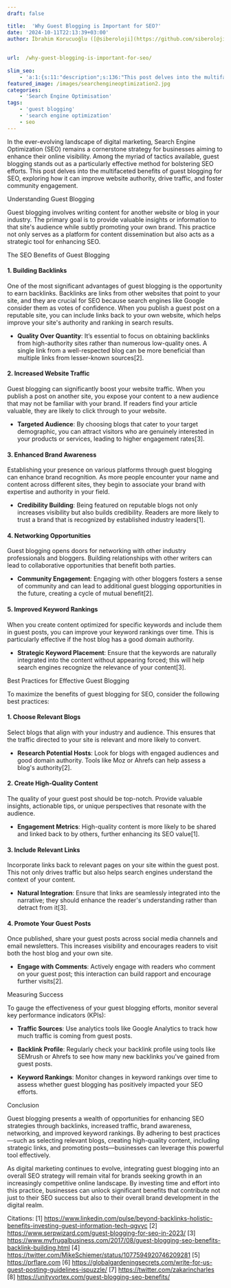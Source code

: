 ```yaml
---
draft: false

title:  'Why Guest Blogging is Important for SEO?'
date: '2024-10-11T22:13:39+03:00'
author: İbrahim Korucuoğlu ([@siberoloji](https://github.com/siberoloji))
 
 
url:  /why-guest-blogging-is-important-for-seo/
 
slim_seo:
    - 'a:1:{s:11:"description";s:136:"This post delves into the multifaceted benefits of guest blogging for SEO, exploring how it can drive traffic, and community engagement.";}'
featured_image: /images/searchengineoptimization2.jpg
categories:
    - 'Search Engine Optimisation'
tags:
    - 'guest blogging'
    - 'search engine optimization'
    - seo
---
```



In the ever-evolving landscape of digital marketing, Search Engine Optimization (SEO) remains a cornerstone strategy for businesses aiming to enhance their online visibility. Among the myriad of tactics available, guest blogging stands out as a particularly effective method for bolstering SEO efforts. This post delves into the multifaceted benefits of guest blogging for SEO, exploring how it can improve website authority, drive traffic, and foster community engagement.



Understanding Guest Blogging



Guest blogging involves writing content for another website or blog in your industry. The primary goal is to provide valuable insights or information to that site's audience while subtly promoting your own brand. This practice not only serves as a platform for content dissemination but also acts as a strategic tool for enhancing SEO.



The SEO Benefits of Guest Blogging


#### 1. **Building Backlinks**



One of the most significant advantages of guest blogging is the opportunity to earn backlinks. Backlinks are links from other websites that point to your site, and they are crucial for SEO because search engines like Google consider them as votes of confidence. When you publish a guest post on a reputable site, you can include links back to your own website, which helps improve your site's authority and ranking in search results.


* **Quality Over Quantity**: It’s essential to focus on obtaining backlinks from high-authority sites rather than numerous low-quality ones. A single link from a well-respected blog can be more beneficial than multiple links from lesser-known sources[2].



#### 2. **Increased Website Traffic**



Guest blogging can significantly boost your website traffic. When you publish a post on another site, you expose your content to a new audience that may not be familiar with your brand. If readers find your article valuable, they are likely to click through to your website.


* **Targeted Audience**: By choosing blogs that cater to your target demographic, you can attract visitors who are genuinely interested in your products or services, leading to higher engagement rates[3].



#### 3. **Enhanced Brand Awareness**



Establishing your presence on various platforms through guest blogging can enhance brand recognition. As more people encounter your name and content across different sites, they begin to associate your brand with expertise and authority in your field.


* **Credibility Building**: Being featured on reputable blogs not only increases visibility but also builds credibility. Readers are more likely to trust a brand that is recognized by established industry leaders[1].



#### 4. **Networking Opportunities**



Guest blogging opens doors for networking with other industry professionals and bloggers. Building relationships with other writers can lead to collaborative opportunities that benefit both parties.


* **Community Engagement**: Engaging with other bloggers fosters a sense of community and can lead to additional guest blogging opportunities in the future, creating a cycle of mutual benefit[2].



#### 5. **Improved Keyword Rankings**



When you create content optimized for specific keywords and include them in guest posts, you can improve your keyword rankings over time. This is particularly effective if the host blog has a good domain authority.


* **Strategic Keyword Placement**: Ensure that the keywords are naturally integrated into the content without appearing forced; this will help search engines recognize the relevance of your content[3].




Best Practices for Effective Guest Blogging



To maximize the benefits of guest blogging for SEO, consider the following best practices:


#### 1. **Choose Relevant Blogs**



Select blogs that align with your industry and audience. This ensures that the traffic directed to your site is relevant and more likely to convert.


* **Research Potential Hosts**: Look for blogs with engaged audiences and good domain authority. Tools like Moz or Ahrefs can help assess a blog's authority[2].



#### 2. **Create High-Quality Content**



The quality of your guest post should be top-notch. Provide valuable insights, actionable tips, or unique perspectives that resonate with the audience.


* **Engagement Metrics**: High-quality content is more likely to be shared and linked back to by others, further enhancing its SEO value[1].



#### 3. **Include Relevant Links**



Incorporate links back to relevant pages on your site within the guest post. This not only drives traffic but also helps search engines understand the context of your content.


* **Natural Integration**: Ensure that links are seamlessly integrated into the narrative; they should enhance the reader's understanding rather than detract from it[3].



#### 4. **Promote Your Guest Posts**



Once published, share your guest posts across social media channels and email newsletters. This increases visibility and encourages readers to visit both the host blog and your own site.


* **Engage with Comments**: Actively engage with readers who comment on your guest post; this interaction can build rapport and encourage further visits[2].




Measuring Success



To gauge the effectiveness of your guest blogging efforts, monitor several key performance indicators (KPIs):


* **Traffic Sources**: Use analytics tools like Google Analytics to track how much traffic is coming from guest posts.

* **Backlink Profile**: Regularly check your backlink profile using tools like SEMrush or Ahrefs to see how many new backlinks you've gained from guest posts.

* **Keyword Rankings**: Monitor changes in keyword rankings over time to assess whether guest blogging has positively impacted your SEO efforts.




Conclusion



Guest blogging presents a wealth of opportunities for enhancing SEO strategies through backlinks, increased traffic, brand awareness, networking, and improved keyword rankings. By adhering to best practices—such as selecting relevant blogs, creating high-quality content, including strategic links, and promoting posts—businesses can leverage this powerful tool effectively.



As digital marketing continues to evolve, integrating guest blogging into an overall SEO strategy will remain vital for brands seeking growth in an increasingly competitive online landscape. By investing time and effort into this practice, businesses can unlock significant benefits that contribute not just to their SEO success but also to their overall brand development in the digital realm.



Citations: [1] https://www.linkedin.com/pulse/beyond-backlinks-holistic-benefits-investing-guest-information-tech-qgvyc [2] https://www.serpwizard.com/guest-blogging-for-seo-in-2023/ [3] https://www.myfrugalbusiness.com/2017/08/guest-blogging-seo-benefits-backlink-building.html [4] https://twitter.com/MikeSchiemer/status/1077594920746209281 [5] https://prflare.com [6] https://globalgardeningsecrets.com/write-for-us-guest-posting-guidelines-ispuzzle/ [7] https://twitter.com/zakarincharles [8] https://unityvortex.com/guest-blogging-seo-benefits/
